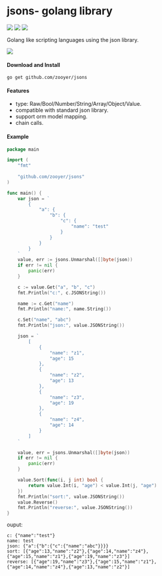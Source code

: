# jsons- golang library

![](https://travis-ci.org/boennemann/badges.svg?branch=master)  ![](https://img.shields.io/badge/license-MIT-blue.svg)  ![](https://img.shields.io/badge/godoc-reference-blue.svg)

Golang like scripting languages using the json library.

![](https://github.com/golang/go/blob/master/doc/gopher/fiveyears.jpg?raw=true)



#### Download and Install

```shell
go get github.com/zooyer/jsons
```



#### Features

- type: Raw/Bool/Number/String/Array/Object/Value.
- compatible with standard json library.
- support orm model mapping.
- chain calls.



#### Example

```go
package main

import (
	"fmt"
	
	"github.com/zooyer/jsons"
)

func main() {
	var json = `
		{
			"a": {
				"b": {
					"c": {
						"name": "test"
					}
				}
			}
		}
	`
	value, err := jsons.Unmarshal([]byte(json))
	if err != nil {
		panic(err)
	}

	c := value.Get("a", "b", "c")
	fmt.Println("c:", c.JSONString())

	name := c.Get("name")
	fmt.Println("name:", name.String())

	c.Set("name", "abc")
	fmt.Println("json:", value.JSONString())

	json = `
		[
			{
				"name": "z1",
				"age": 15
			},
			{
				"name": "z2",
				"age": 13
			},
			{
				"name": "z3",
				"age": 19
			},
			{
				"name": "z4",
				"age": 14
			}
		]
	`

	value, err = jsons.Unmarshal([]byte(json))
	if err != nil {
		panic(err)
	}

	value.Sort(func(i, j int) bool {
		return value.Int(i, "age") < value.Int(j, "age")
	})
	fmt.Println("sort:", value.JSONString())
	value.Reverse()
	fmt.Println("reverse:", value.JSONString())
}
```

ouput:

```shell
c: {"name":"test"}
name: test
json: {"a":{"b":{"c":{"name":"abc"}}}}
sort: [{"age":13,"name":"z2"},{"age":14,"name":"z4"},{"age":15,"name":"z1"},{"age":19,"name":"z3"}]
reverse: [{"age":19,"name":"z3"},{"age":15,"name":"z1"},{"age":14,"name":"z4"},{"age":13,"name":"z2"}]
```
